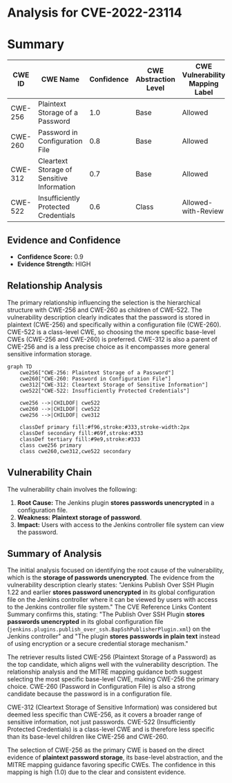 # Analysis for CVE-2022-23114

# Summary

| CWE ID | CWE Name | Confidence | CWE Abstraction Level | CWE Vulnerability Mapping Label | CWE-Vulnerability Mapping Notes |
|---|---|---|---|---|---|
| CWE-256 | Plaintext Storage of a Password | 1.0 | Base | Allowed | Primary CWE |
| CWE-260 | Password in Configuration File | 0.8 | Base | Allowed | Secondary Candidate |
| CWE-312 | Cleartext Storage of Sensitive Information | 0.7 | Base | Allowed | Secondary Candidate |
| CWE-522 | Insufficiently Protected Credentials | 0.6 | Class | Allowed-with-Review | Secondary Candidate |

## Evidence and Confidence

*   **Confidence Score:** 0.9
*   **Evidence Strength:** HIGH

## Relationship Analysis
The primary relationship influencing the selection is the hierarchical structure with CWE-256 and CWE-260 as children of CWE-522. The vulnerability description clearly indicates that the password is stored in plaintext (CWE-256) and specifically within a configuration file (CWE-260). CWE-522 is a class-level CWE, so choosing the more specific base-level CWEs (CWE-256 and CWE-260) is preferred. CWE-312 is also a parent of CWE-256 and is a less precise choice as it encompasses more general sensitive information storage.

```mermaid
graph TD
    cwe256["CWE-256: Plaintext Storage of a Password"]
    cwe260["CWE-260: Password in Configuration File"]
    cwe312["CWE-312: Cleartext Storage of Sensitive Information"]
    cwe522["CWE-522: Insufficiently Protected Credentials"]

    cwe256 -->|CHILDOF| cwe522
    cwe260 -->|CHILDOF| cwe522
    cwe256 -->|CHILDOF| cwe312

    classDef primary fill:#f96,stroke:#333,stroke-width:2px
    classDef secondary fill:#69f,stroke:#333
    classDef tertiary fill:#9e9,stroke:#333
    class cwe256 primary
    class cwe260,cwe312,cwe522 secondary
```

## Vulnerability Chain
The vulnerability chain involves the following:
1.  **Root Cause:** The Jenkins plugin **stores passwords unencrypted** in a configuration file.
2.  **Weakness:** **Plaintext storage of password**.
3.  **Impact:** Users with access to the Jenkins controller file system can view the password.

## Summary of Analysis
The initial analysis focused on identifying the root cause of the vulnerability, which is the **storage of passwords unencrypted**. The evidence from the vulnerability description clearly states: "Jenkins Publish Over SSH Plugin 1.22 and earlier **stores password unencrypted** in its global configuration file on the Jenkins controller where it can be viewed by users with access to the Jenkins controller file system." The CVE Reference Links Content Summary confirms this, stating: "The Publish Over SSH Plugin **stores passwords unencrypted** in its global configuration file (`jenkins.plugins.publish_over_ssh.BapSshPublisherPlugin.xml`) on the Jenkins controller" and "The plugin **stores passwords in plain text** instead of using encryption or a secure credential storage mechanism."

The retriever results listed CWE-256 (Plaintext Storage of a Password) as the top candidate, which aligns well with the vulnerability description. The relationship analysis and the MITRE mapping guidance both suggest selecting the most specific base-level CWE, making CWE-256 the primary choice. CWE-260 (Password in Configuration File) is also a strong candidate because the password is in a configuration file.

CWE-312 (Cleartext Storage of Sensitive Information) was considered but deemed less specific than CWE-256, as it covers a broader range of sensitive information, not just passwords. CWE-522 (Insufficiently Protected Credentials) is a class-level CWE and is therefore less specific than its base-level children like CWE-256 and CWE-260.

The selection of CWE-256 as the primary CWE is based on the direct evidence of **plaintext password storage**, its base-level abstraction, and the MITRE mapping guidance favoring specific CWEs. The confidence in this mapping is high (1.0) due to the clear and consistent evidence.